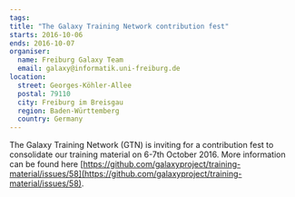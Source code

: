 ```yaml
---
tags:
title: "The Galaxy Training Network contribution fest"
starts: 2016-10-06
ends: 2016-10-07
organiser:
  name: Freiburg Galaxy Team
  email: galaxy@informatik.uni-freiburg.de
location:
  street: Georges-Köhler-Allee
  postal: 79110
  city: Freiburg im Breisgau
  region: Baden-Württemberg
  country: Germany
---
```


The Galaxy Training Network (GTN) is inviting for a contribution fest to consolidate our training material on 6-7th October 2016.
More information can be found here [https://github.com/galaxyproject/training-material/issues/58](https://github.com/galaxyproject/training-material/issues/58).
